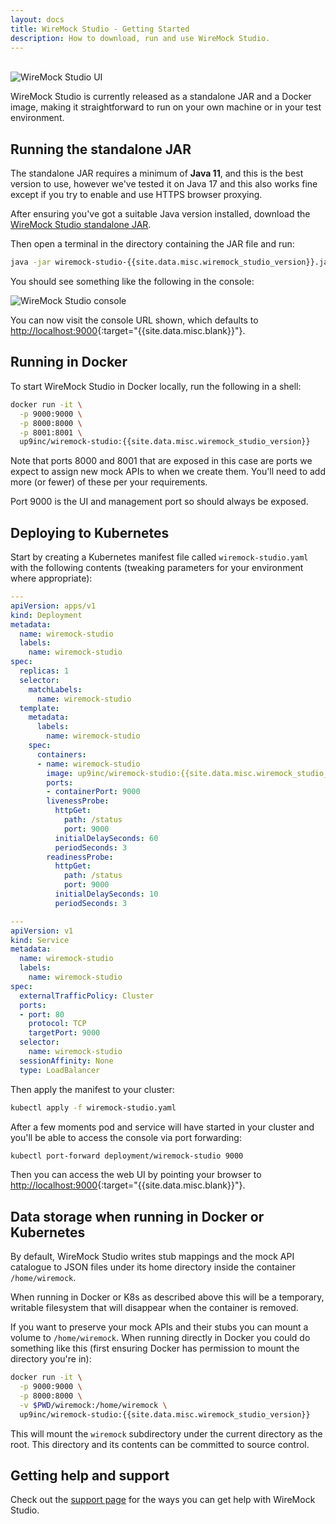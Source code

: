 ```yaml
---
layout: docs
title: WireMock Studio - Getting Started
description: How to download, run and use WireMock Studio.
---
```


<br>

<img src="{{ base_path }}/images/wiremockStudioDashboard.png" alt="WireMock Studio UI" />

WireMock Studio is currently released as a standalone JAR and a Docker image, making
it straightforward to run on your own machine or in your test environment.


## Running the standalone JAR

The standalone JAR requires a minimum of **Java 11**, and this is the best
version to use, however we've tested it on Java 17 and this also works fine except
if you try to enable and use HTTPS browser proxying.

After ensuring you've got a suitable Java version installed, download the
<a href="http://wiremock-studio.s3-website-us-east-1.amazonaws.com/wiremock-studio-{{site.data.misc.wiremock_studio_version}}.jar" id="wiremock-studio-download">WireMock Studio standalone JAR</a>.

Then open a terminal in the directory containing the JAR file and run:

```bash
java -jar wiremock-studio-{{site.data.misc.wiremock_studio_version}}.jar
```

You should see something like the following in the console:

<img src="{{ base_path}}/images/wiremockBYUP9.png"  alt="WireMock Studio console" />

You can now visit the console URL shown, which defaults to [http://localhost:9000](http://localhost:9000){:target="{{site.data.misc.blank}}"}.


## Running in Docker

To start WireMock Studio in Docker locally, run the following in a shell:

```bash
docker run -it \
  -p 9000:9000 \
  -p 8000:8000 \
  -p 8001:8001 \
  up9inc/wiremock-studio:{{site.data.misc.wiremock_studio_version}}
```

Note that ports 8000 and 8001 that are exposed in this case are ports we expect
to assign new mock APIs to when we create them. You'll need to add more (or fewer)
of these per your requirements.

Port 9000 is the UI and management port so should always be exposed.

## Deploying to Kubernetes

Start by creating a Kubernetes manifest file called `wiremock-studio.yaml` with the following contents
(tweaking parameters for your environment where appropriate):

```yaml
---
apiVersion: apps/v1
kind: Deployment
metadata:
  name: wiremock-studio
  labels:
    name: wiremock-studio
spec:
  replicas: 1
  selector:
    matchLabels:
      name: wiremock-studio
  template:
    metadata:
      labels:
        name: wiremock-studio
    spec:
      containers:
      - name: wiremock-studio
        image: up9inc/wiremock-studio:{{site.data.misc.wiremock_studio_version}}
        ports:
        - containerPort: 9000
        livenessProbe:
          httpGet:
            path: /status
            port: 9000
          initialDelaySeconds: 60
          periodSeconds: 3
        readinessProbe:
          httpGet:
            path: /status
            port: 9000
          initialDelaySeconds: 10
          periodSeconds: 3

---
apiVersion: v1
kind: Service
metadata:
  name: wiremock-studio
  labels:
    name: wiremock-studio
spec:
  externalTrafficPolicy: Cluster
  ports:
  - port: 80
    protocol: TCP
    targetPort: 9000
  selector:
    name: wiremock-studio
  sessionAffinity: None
  type: LoadBalancer
```

Then apply the manifest to your cluster:

```bash
kubectl apply -f wiremock-studio.yaml
```

After a few moments pod and service will have started in your cluster and you'll
be able to access the console via port forwarding:

```bash
kubectl port-forward deployment/wiremock-studio 9000
```

Then you can access the web UI by pointing your browser to [http://localhost:9000](http://localhost:9000){:target="{{site.data.misc.blank}}"}.

## Data storage when running in Docker or Kubernetes

By default, WireMock Studio writes stub mappings and the mock API catalogue to JSON files under
its home directory inside the container `/home/wiremock`.

When running in Docker or K8s as described above this will be a temporary, writable
filesystem that will disappear when the container is removed.

If you want to preserve your mock APIs and their stubs you can mount a volume to
`/home/wiremock`. When running directly in Docker you could do something like this
(first ensuring Docker has permission to mount the directory you're in):

```bash
docker run -it \
  -p 9000:9000 \
  -p 8000:8000 \
  -v $PWD/wiremock:/home/wiremock \
  up9inc/wiremock-studio:{{site.data.misc.wiremock_studio_version}}
```

This will mount the `wiremock` subdirectory under the current directory as the root.
This directory and its contents can be committed to source control.

## Getting help and support

Check out the [support page](/support/) for the ways you can get help with WireMock Studio.